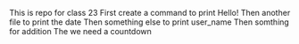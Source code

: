 This is repo for class 23
First create a command to print Hello!
Then another file to print the date
Then something else to print user_name
Then somthing for addition
The we need a countdown
